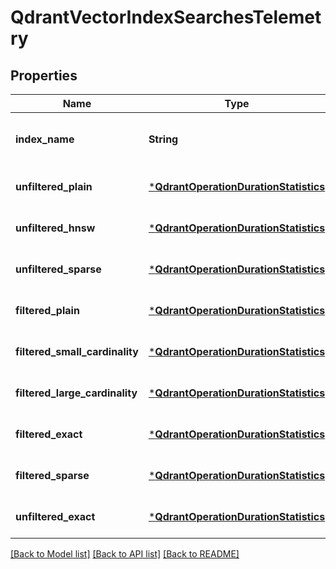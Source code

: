 # QdrantVectorIndexSearchesTelemetry


## Properties
Name | Type | Description | Notes
------------ | ------------- | ------------- | -------------
**index_name** | **String** |  | [optional] [default to nothing]
**unfiltered_plain** | [***QdrantOperationDurationStatistics**](QdrantOperationDurationStatistics.md) |  | [default to nothing]
**unfiltered_hnsw** | [***QdrantOperationDurationStatistics**](QdrantOperationDurationStatistics.md) |  | [default to nothing]
**unfiltered_sparse** | [***QdrantOperationDurationStatistics**](QdrantOperationDurationStatistics.md) |  | [default to nothing]
**filtered_plain** | [***QdrantOperationDurationStatistics**](QdrantOperationDurationStatistics.md) |  | [default to nothing]
**filtered_small_cardinality** | [***QdrantOperationDurationStatistics**](QdrantOperationDurationStatistics.md) |  | [default to nothing]
**filtered_large_cardinality** | [***QdrantOperationDurationStatistics**](QdrantOperationDurationStatistics.md) |  | [default to nothing]
**filtered_exact** | [***QdrantOperationDurationStatistics**](QdrantOperationDurationStatistics.md) |  | [default to nothing]
**filtered_sparse** | [***QdrantOperationDurationStatistics**](QdrantOperationDurationStatistics.md) |  | [default to nothing]
**unfiltered_exact** | [***QdrantOperationDurationStatistics**](QdrantOperationDurationStatistics.md) |  | [default to nothing]


[[Back to Model list]](../README.md#models) [[Back to API list]](../README.md#api-endpoints) [[Back to README]](../README.md)


